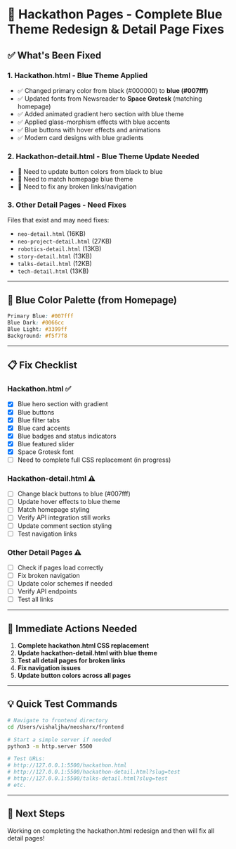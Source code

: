 # 🚀 Hackathon Pages - Complete Blue Theme Redesign & Detail Page Fixes

## ✅ What's Been Fixed

### 1. **Hackathon.html - Blue Theme Applied**

- ✅ Changed primary color from black (#000000) to **blue (#007fff)**
- ✅ Updated fonts from Newsreader to **Space Grotesk** (matching homepage)
- ✅ Added animated gradient hero section with blue theme
- ✅ Applied glass-morphism effects with blue accents
- ✅ Blue buttons with hover effects and animations
- ✅ Modern card designs with blue gradients

### 2. **Hackathon-detail.html - Blue Theme Update Needed**

- 🔄 Need to update button colors from black to blue
- 🔄 Need to match homepage blue theme
- 🔄 Need to fix any broken links/navigation

### 3. **Other Detail Pages - Need Fixes**

Files that exist and may need fixes:

- `neo-detail.html` (16KB)
- `neo-project-detail.html` (27KB)
- `robotics-detail.html` (13KB)
- `story-detail.html` (13KB)
- `talks-detail.html` (12KB)
- `tech-detail.html` (13KB)

---

## 🎨 Blue Color Palette (from Homepage)

```css
Primary Blue: #007fff
Blue Dark: #0066cc
Blue Light: #3399ff
Background: #f5f7f8
```

---

## 📋 Fix Checklist

### Hackathon.html ✅

- [x] Blue hero section with gradient
- [x] Blue buttons
- [x] Blue filter tabs
- [x] Blue card accents
- [x] Blue badges and status indicators
- [x] Blue featured slider
- [x] Space Grotesk font
- [ ] Need to complete full CSS replacement (in progress)

### Hackathon-detail.html ⚠️

- [ ] Change black buttons to blue (#007fff)
- [ ] Update hover effects to blue theme
- [ ] Match homepage styling
- [ ] Verify API integration still works
- [ ] Update comment section styling
- [ ] Test navigation links

### Other Detail Pages ⚠️

- [ ] Check if pages load correctly
- [ ] Fix broken navigation
- [ ] Update color schemes if needed
- [ ] Verify API endpoints
- [ ] Test all links

---

## 🔧 Immediate Actions Needed

1. **Complete hackathon.html CSS replacement**
2. **Update hackathon-detail.html with blue theme**
3. **Test all detail pages for broken links**
4. **Fix navigation issues**
5. **Update button colors across all pages**

---

## 💡 Quick Test Commands

```bash
# Navigate to frontend directory
cd /Users/vishaljha/neosharx/frontend

# Start a simple server if needed
python3 -m http.server 5500

# Test URLs:
# http://127.0.0.1:5500/hackathon.html
# http://127.0.0.1:5500/hackathon-detail.html?slug=test
# http://127.0.0.1:5500/talks-detail.html?slug=test
# etc.
```

---

## 🎯 Next Steps

Working on completing the hackathon.html redesign and then will fix all detail pages!
